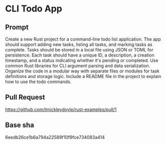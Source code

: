 # CLI Todo App

## Prompt

Create a new Rust project for a command-line todo list application. The app should support adding new tasks, listing all tasks, and marking tasks as complete. Tasks should be stored in a local file using JSON or TOML for persistence. Each task should have a unique ID, a description, a creation timestamp, and a status indicating whether it's pending or completed. Use common Rust libraries for CLI argument parsing and data serialization. Organize the code in a modular way with separate files or modules for task definitions and storage logic. Include a README file in the project to explain how to use the todo commands.

## Pull Request

https://github.com/tmickleydoyle/rust-examples/pull/1

## Base sha

6eedb26ce1b6a794a22589f10f9fce734083a414
